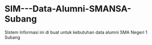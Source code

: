 # SIM---Data-Alumni-SMANSA-Subang
SIstem Informasi ini di buat untuk kebutuhan data alumni SMA Negeri 1 Subang
